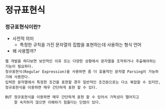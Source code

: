 # 정규표현식

### 정규표현식이란?
+ 사전적 의미
  + 특정한 규칙을 가진 문자열의 집합을 표현하는데 사용하는 형식 언어
+ 왜 사용할까?

```
웹 개발을 하다보면 보안적인 이유 또는 다양한 상황에서 문자열을 조작하거나 추출해야하는 기능이 필요하다.
정규표현식(Regular Expression)을 사용하면 좀 더 효율적인 문자열 Parsing이 가능하기에 사용한다.
입력한 문자열에서 특정한 조건을 표현할 경우 일반적인 조건문으로는 다소 복잡할 수 있지만,
정규표현식을 이용하면 매우 간단하게 표현 할 수 있다.

BUT 정규표현식을 이용하면 매우 간단하게 표현 할 수 있어서 가독성이 떨어지고
    잘 숙지하지 않으면 이해하기 힘들다는 단점이 있다.
```
